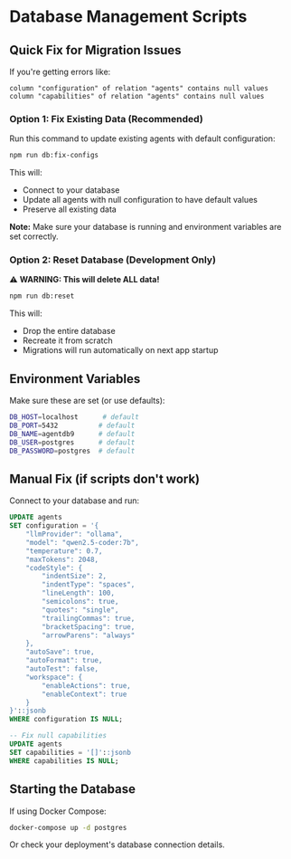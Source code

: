 # Database Management Scripts

## Quick Fix for Migration Issues

If you're getting errors like:
```
column "configuration" of relation "agents" contains null values
column "capabilities" of relation "agents" contains null values
```

### Option 1: Fix Existing Data (Recommended)

Run this command to update existing agents with default configuration:

```bash
npm run db:fix-configs
```

This will:
- Connect to your database
- Update all agents with null configuration to have default values
- Preserve all existing data

**Note:** Make sure your database is running and environment variables are set correctly.

### Option 2: Reset Database (Development Only)

⚠️ **WARNING: This will delete ALL data!**

```bash
npm run db:reset
```

This will:
- Drop the entire database
- Recreate it from scratch
- Migrations will run automatically on next app startup

## Environment Variables

Make sure these are set (or use defaults):

```bash
DB_HOST=localhost      # default
DB_PORT=5432          # default
DB_NAME=agentdb9      # default
DB_USER=postgres      # default
DB_PASSWORD=postgres  # default
```

## Manual Fix (if scripts don't work)

Connect to your database and run:

```sql
UPDATE agents 
SET configuration = '{
    "llmProvider": "ollama",
    "model": "qwen2.5-coder:7b",
    "temperature": 0.7,
    "maxTokens": 2048,
    "codeStyle": {
        "indentSize": 2,
        "indentType": "spaces",
        "lineLength": 100,
        "semicolons": true,
        "quotes": "single",
        "trailingCommas": true,
        "bracketSpacing": true,
        "arrowParens": "always"
    },
    "autoSave": true,
    "autoFormat": true,
    "autoTest": false,
    "workspace": {
        "enableActions": true,
        "enableContext": true
    }
}'::jsonb
WHERE configuration IS NULL;

-- Fix null capabilities
UPDATE agents 
SET capabilities = '[]'::jsonb
WHERE capabilities IS NULL;
```

## Starting the Database

If using Docker Compose:

```bash
docker-compose up -d postgres
```

Or check your deployment's database connection details.
